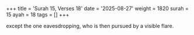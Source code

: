 +++
title = 'Surah 15, Verses 18'
date = '2025-08-27'
weight = 1820
surah = 15
ayah = 18
tags = []
+++

except the one eavesdropping, who is then pursued by a visible flare.
